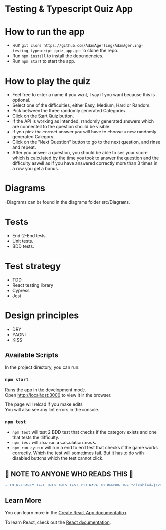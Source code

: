 # Testing & Typescript Quiz App

# How to run the app

- Run `git clone https://github.com/AdamAgerling/AdamAgerling-testing_typescript-quiz_app.git` to clone the repo.
- Run `npm install` to install the dependencies.
- Run `npm start` to start the app.

# How to play the quiz

- Feel free to enter a name if you want, I say if you want because this is optional.
- Select one of the difficulties, either Easy, Medium, Hard or Random.
- Pick between the three randomly generated Categories.
- Click on the Start Quiz button.
- If the API is working as intended, randomly generated answers which are connected to the question should be visible.
- If you pick the correct answer you will have to choose a new randomly generated Category.
- Click on the "Next Question" button to go to the next question, and rinse and repeat.
- After you answer a question, you should be able to see your score which is calculated by the time you took to answer the question and the difficulty aswell as if you have answered correctly more than 3 times in a row you get a bonus.

# Diagrams

-Diagrams can be found in the diagrams folder src/Diagrams.

# Tests

- End-2-End tests.
- Unit tests.
- BDD tests.

# Test strategy

- TDD
- React testing library
- Cypress
- Jest

# Design principles

- DRY
- YAGNI
- KISS

## Available Scripts

In the project directory, you can run:

### `npm start`

Runs the app in the development mode.\
Open [http://localhost:3000](http://localhost:3000) to view it in the browser.

The page will reload if you make edits.\
You will also see any lint errors in the console.

### `npm test`

- `npm test` will test 2 BDD test that checks if the category exists and one that tests the difficulty.
- `npm test` will also run a calculation mock.
- `npm run cy:run` will run a end to end test that checks if the game works correctly. Which the test will sometimes fail. But it has to do with disabled buttons which the test cannot click. 

## :memo: NOTE TO ANYONE WHO READS THIS :memo:
 ```diff
- TO RELIABLY TEST THIS THIS TEST YOU HAVE TO REMOVE THE "disabled={!category} from the button in src/components/QuizGame/index.tsx which can be found if you scroll all the way down in that document.
```
 
## Learn More

You can learn more in the [Create React App documentation](https://facebook.github.io/create-react-app/docs/getting-started).

To learn React, check out the [React documentation](https://reactjs.org/).
